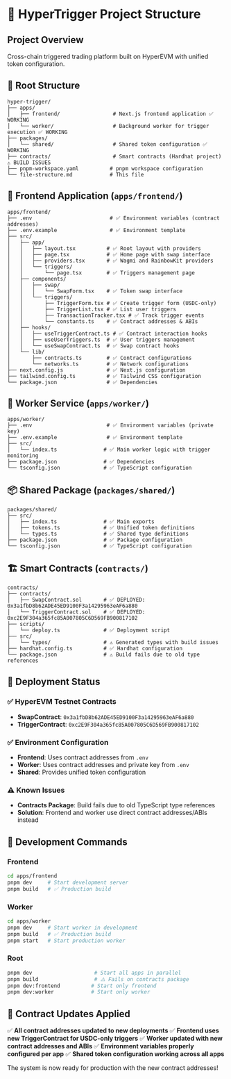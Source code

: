 # 🎯 HyperTrigger Project Structure

## Project Overview
Cross-chain triggered trading platform built on HyperEVM with unified token configuration.

## 📁 Root Structure
```
hyper-trigger/
├── apps/
│   ├── frontend/                 # Next.js frontend application ✅ WORKING
│   └── worker/                   # Background worker for trigger execution ✅ WORKING
├── packages/
│   └── shared/                   # Shared token configuration ✅ WORKING
├── contracts/                    # Smart contracts (Hardhat project) ⚠️ BUILD ISSUES
├── pnpm-workspace.yaml          # pnpm workspace configuration
└── file-structure.md            # This file
```

## 🎯 Frontend Application (`apps/frontend/`)
```
apps/frontend/
├── .env                         # ✅ Environment variables (contract addresses)
├── .env.example                 # ✅ Environment template
├── src/
│   ├── app/
│   │   ├── layout.tsx          # ✅ Root layout with providers
│   │   ├── page.tsx            # ✅ Home page with swap interface
│   │   ├── providers.tsx       # ✅ Wagmi and RainbowKit providers
│   │   └── triggers/
│   │       └── page.tsx        # ✅ Triggers management page
│   ├── components/
│   │   ├── swap/
│   │   │   └── SwapForm.tsx    # ✅ Token swap interface
│   │   └── triggers/
│   │       ├── TriggerForm.tsx # ✅ Create trigger form (USDC-only)
│   │       ├── TriggerList.tsx # ✅ List user triggers
│   │       ├── TransactionTracker.tsx # ✅ Track trigger events
│   │       └── constants.ts    # ✅ Contract addresses & ABIs
│   ├── hooks/
│   │   ├── useTriggerContract.ts # ✅ Contract interaction hooks
│   │   ├── useUserTriggers.ts  # ✅ User triggers management
│   │   └── useSwapContract.ts  # ✅ Swap contract hooks
│   └── lib/
│       ├── contracts.ts        # ✅ Contract configurations
│       └── networks.ts         # ✅ Network configurations
├── next.config.js              # ✅ Next.js configuration
├── tailwind.config.ts          # ✅ Tailwind CSS configuration
└── package.json                # ✅ Dependencies
```

## 🤖 Worker Service (`apps/worker/`)
```
apps/worker/
├── .env                        # ✅ Environment variables (private key)
├── .env.example                # ✅ Environment template
├── src/
│   └── index.ts               # ✅ Main worker logic with trigger monitoring
├── package.json               # ✅ Dependencies
└── tsconfig.json              # ✅ TypeScript configuration
```

## 📦 Shared Package (`packages/shared/`)
```
packages/shared/
├── src/
│   ├── index.ts               # ✅ Main exports
│   ├── tokens.ts              # ✅ Unified token definitions
│   └── types.ts               # ✅ Shared type definitions
├── package.json               # ✅ Package configuration
└── tsconfig.json              # ✅ TypeScript configuration
```

## 🏗️ Smart Contracts (`contracts/`)
```
contracts/
├── contracts/
│   ├── SwapContract.sol       # ✅ DEPLOYED: 0x3a1fbD8b62ADE45ED9100F3a14295963eAF6a880
│   └── TriggerContract.sol    # ✅ DEPLOYED: 0xc2E9F304a365fc85A007805C6D569FB900817102
├── scripts/
│   └── deploy.ts              # ✅ Deployment script
├── src/
│   └── types/                 # ⚠️ Generated types with build issues
├── hardhat.config.ts          # ✅ Hardhat configuration
└── package.json               # ⚠️ Build fails due to old type references
```

## 🚀 Deployment Status

### ✅ **HyperEVM Testnet Contracts**
- **SwapContract**: `0x3a1fbD8b62ADE45ED9100F3a14295963eAF6a880`
- **TriggerContract**: `0xc2E9F304a365fc85A007805C6D569FB900817102`

### ✅ **Environment Configuration**
- **Frontend**: Uses contract addresses from `.env`
- **Worker**: Uses contract addresses and private key from `.env`
- **Shared**: Provides unified token configuration

### ⚠️ **Known Issues**
- **Contracts Package**: Build fails due to old TypeScript type references
- **Solution**: Frontend and worker use direct contract addresses/ABIs instead

## 🔧 Development Commands

### **Frontend**
```bash
cd apps/frontend
pnpm dev     # Start development server
pnpm build   # ✅ Production build
```

### **Worker**
```bash
cd apps/worker
pnpm dev     # Start worker in development
pnpm build   # ✅ Production build
pnpm start   # Start production worker
```

### **Root**
```bash
pnpm dev                    # Start all apps in parallel
pnpm build                  # ⚠️ Fails on contracts package
pnpm dev:frontend          # Start only frontend
pnpm dev:worker            # Start only worker
```

## 📝 Contract Updates Applied

✅ **All contract addresses updated to new deployments**
✅ **Frontend uses new TriggerContract for USDC-only triggers**
✅ **Worker updated with new contract addresses and ABIs**
✅ **Environment variables properly configured per app**
✅ **Shared token configuration working across all apps**

The system is now ready for production with the new contract addresses!